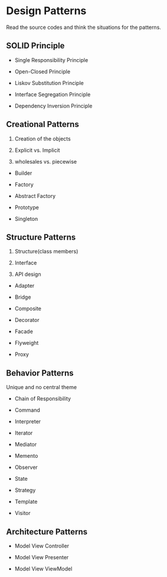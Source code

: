 # Design Patterns

Read the source codes and think the situations for the patterns.

## SOLID Principle

* Single Responsibility Principle

* Open-Closed Principle

* Liskov Substitution Principle

* Interface Segregation Principle

* Dependency Inversion Principle


## Creational Patterns

1. Creation of the objects

2. Explicit vs. Implicit 

3. wholesales vs. piecewise


* Builder

* Factory

* Abstract Factory

* Prototype

* Singleton

## Structure Patterns

1. Structure(class members)

2. Interface

3. API design

* Adapter

* Bridge

* Composite

* Decorator

* Facade

* Flyweight

* Proxy

## Behavior Patterns

Unique and no central theme

* Chain of Responsibility

* Command 

* Interpreter

* Iterator

* Mediator

* Memento

* Observer

* State

* Strategy

* Template

* Visitor


## Architecture Patterns

* Model View Controller

* Model View Presenter

* Model View ViewModel
